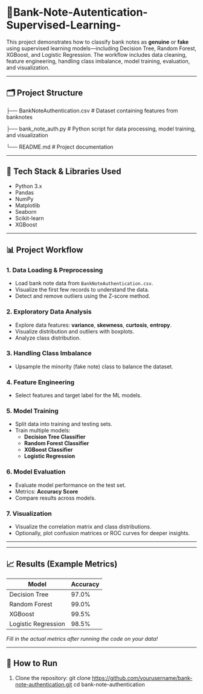 # 💸Bank-Note-Autentication-Supervised-Learning-
This project demonstrates how to classify bank notes as **genuine** or **fake** using supervised learning models—including Decision Tree, Random Forest, XGBoost, and Logistic Regression. The workflow includes data cleaning, feature engineering, handling class imbalance, model training, evaluation, and visualization.

---

## 🗂️ Project Structure
├── BankNoteAuthentication.csv # Dataset containing features from banknotes

├── bank_note_auth.py # Python script for data processing, model training, and visualization

└── README.md # Project documentation


---

## 🧰 Tech Stack & Libraries Used

- Python 3.x
- Pandas
- NumPy
- Matplotlib
- Seaborn
- Scikit-learn
- XGBoost

---

## 📊 Project Workflow

### 1. Data Loading & Preprocessing

- Load bank note data from `BankNoteAuthentication.csv`.
- Visualize the first few records to understand the data.
- Detect and remove outliers using the Z-score method.

### 2. Exploratory Data Analysis

- Explore data features: **variance**, **skewness**, **curtosis**, **entropy**.
- Visualize distribution and outliers with boxplots.
- Analyze class distribution.

### 3. Handling Class Imbalance

- Upsample the minority (fake note) class to balance the dataset.

### 4. Feature Engineering

- Select features and target label for the ML models.

### 5. Model Training

- Split data into training and testing sets.
- Train multiple models:
  - **Decision Tree Classifier**
  - **Random Forest Classifier**
  - **XGBoost Classifier**
  - **Logistic Regression**

### 6. Model Evaluation

- Evaluate model performance on the test set.
- Metrics: **Accuracy Score**
- Compare results across models.

### 7. Visualization

- Visualize the correlation matrix and class distributions.
- Optionally, plot confusion matrices or ROC curves for deeper insights.

---


---

## 📈 Results (Example Metrics)

| Model                  | Accuracy      |
|------------------------|--------------|
| Decision Tree          | 97.0%        |
| Random Forest          | 99.0%        |
| XGBoost                | 99.5%        |
| Logistic Regression    | 98.5%        |

*Fill in the actual metrics after running the code on your data!*

---

## 🚀 How to Run

1. Clone the repository:
git clone https://github.com/yourusername/bank-note-authentication.git
cd bank-note-authentication




